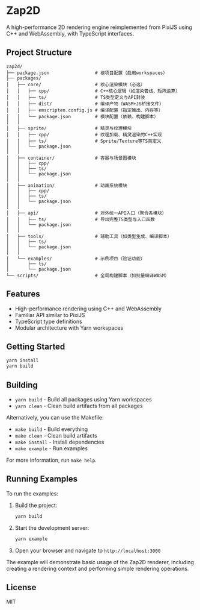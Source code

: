 # Zap2D

A high-performance 2D rendering engine reimplemented from PixiJS using C++ and WebAssembly, with TypeScript interfaces.

## Project Structure

```
zap2d/
├── package.json                 # 根项目配置（启用workspaces）
├── packages/
│   ├── core/                    # 核心渲染模块（必选）
│   │   ├── cpp/                 # C++核心逻辑（如渲染管线、矩阵运算）
│   │   ├── ts/                  # TS类型定义与API封装
│   │   ├── dist/                # 编译产物（WASM+JS桥接文件）
│   │   ├── emscripten.config.js # 编译配置（指定输出、内存等）
│   │   └── package.json         # 模块配置（依赖、构建脚本）
│   │
│   ├── sprite/                  # 精灵与纹理模块
│   │   ├── cpp/                 # 纹理加载、精灵渲染的C++实现
│   │   ├── ts/                  # Sprite/Texture等TS类定义
│   │   └── package.json
│   │
│   ├── container/               # 容器与场景图模块
│   │   ├── cpp/
│   │   ├── ts/
│   │   └── package.json
│   │
│   ├── animation/               # 动画系统模块
│   │   ├── cpp/
│   │   ├── ts/
│   │   └── package.json
│   │
│   ├── api/                     # 对外统一API入口（聚合各模块）
│   │   ├── ts/                  # 导出完整TS类型与入口函数
│   │   └── package.json
│   │
│   ├── tools/                   # 辅助工具（如类型生成、编译脚本）
│   │   ├── ts/
│   │   └── package.json
│   │
│   └── examples/                # 示例项目（验证功能）
│       ├── ts/
│       └── package.json
└── scripts/                     # 全局构建脚本（如批量编译WASM）
```

## Features

- High-performance rendering using C++ and WebAssembly
- Familiar API similar to PixiJS
- TypeScript type definitions
- Modular architecture with Yarn workspaces

## Getting Started

```bash
yarn install
yarn build
```

## Building

- `yarn build` - Build all packages using Yarn workspaces
- `yarn clean` - Clean build artifacts from all packages

Alternatively, you can use the Makefile:

- `make build` - Build everything
- `make clean` - Clean build artifacts
- `make install` - Install dependencies
- `make example` - Run examples

For more information, run `make help`.

## Running Examples

To run the examples:

1. Build the project:
   ```bash
   yarn build
   ```

2. Start the development server:
   ```bash
   yarn example
   ```

3. Open your browser and navigate to `http://localhost:3000`

The example will demonstrate basic usage of the Zap2D renderer, including creating a rendering context and performing simple rendering operations.

## License

MIT
